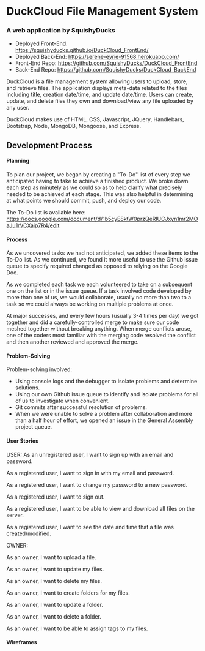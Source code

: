 # DuckCloud File Management System
### A web application by SquishyDucks

* Deployed Front-End: https://squishyducks.github.io/DuckCloud_FrontEnd/
* Deployed Back-End: https://serene-eyrie-91568.herokuapp.com/
* Front-End Repo: https://github.com/SquishyDucks/DuckCloud_FrontEnd
* Back-End Repo: https://github.com/SquishyDucks/DuckCloud_BackEnd

DuckCloud is a file management system allowing users to upload, store, and retrieve files. The application displays meta-data related to the files including title, creation date/time, and update date/time. Users can create, update, and delete files they own and download/view any file uploaded by any user.

DuckCloud makes use of HTML, CSS, Javascript, JQuery, Handlebars, Bootstrap, Node, MongoDB, Mongoose, and Express.

## Development Process

#### Planning

To plan our project, we began by creating a "To-Do" list of every step we
anticipated having to take to achieve a finished product. We broke down each
step as minutely as we could so as to help clarify what precisely needed to
be achieved at each stage. This was also helpful in determining at what points
we should commit, push, and deploy our code.

The To-Do list is available here:
https://docs.google.com/document/d/1b5cyE8ktW0przQeRlUCJxyn1mr2MOaJu1rVCXaip7R4/edit

#### Process

As we uncovered tasks we had not anticipated, we added these items to the
To-Do list. As we continued, we found it more useful to use the Github issue
queue to specify required changed as opposed to relying on the Google Doc.

As we completed each task we each volunteered to take on a subsequent one on
the list or in the issue queue. If a task involved code developed by more than
one of us, we would collaborate, usually no more than two to a task so we could
always be working on multiple problems at once.

At major successes, and every few hours (usually 3-4 times per day) we got
together and did a carefully-controlled merge to make sure our code meshed
together without breaking anything. When merge conflicts arose, one of the
coders most familiar with the merging code resolved the conflict and then
another reviewed and approved the merge.

#### Problem-Solving

Problem-solving involved:

* Using console logs and the debugger to isolate problems and determine solutions.
* Using our own Github issue queue to identify and isolate problems for all of us to investigate when convenient.
* Git commits after successful resolution of problems.
* When we were unable to solve a problem after collaboration and more than a
half hour of effort, we opened an issue in the General Assembly project queue.

#### User Stories

USER:
As an unregistered user, I want to sign up with an email and password.

As a registered user, I want to sign in with my email and password.

As a registered user, I want to change my password to a new password.

As a registered user, I want to sign out.

As a registered user, I want to be able to view and download all files on the server.

As a registered user, I want to see the date and time that a file was created/modified.

OWNER:

As an owner, I want to upload a file.

As an owner, I want to update my files.

As an owner, I want to delete my files.


As an owner, I want to create folders for my files.

As an owner, I want to update a folder.

As an owner, I want to delete a folder.

As an owner, I want to be able to assign tags to my files.

#### Wireframes
